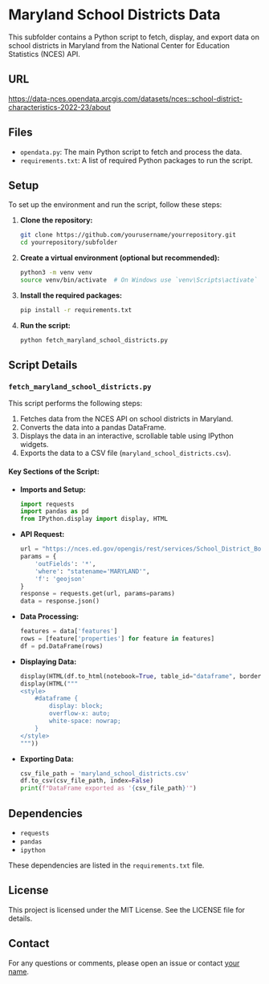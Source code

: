 # Maryland School Districts Data

This subfolder contains a Python script to fetch, display, and export data on school districts in Maryland from the National Center for Education Statistics (NCES) API.

## URL
https://data-nces.opendata.arcgis.com/datasets/nces::school-district-characteristics-2022-23/about

## Files

- `opendata.py`: The main Python script to fetch and process the data.
- `requirements.txt`: A list of required Python packages to run the script.

## Setup

To set up the environment and run the script, follow these steps:

1. **Clone the repository:**

    ```sh
    git clone https://github.com/yourusername/yourrepository.git
    cd yourrepository/subfolder
    ```

2. **Create a virtual environment (optional but recommended):**

    ```sh
    python3 -m venv venv
    source venv/bin/activate  # On Windows use `venv\Scripts\activate`
    ```

3. **Install the required packages:**

    ```sh
    pip install -r requirements.txt
    ```

4. **Run the script:**

    ```sh
    python fetch_maryland_school_districts.py
    ```

## Script Details

### `fetch_maryland_school_districts.py`

This script performs the following steps:
1. Fetches data from the NCES API on school districts in Maryland.
2. Converts the data into a pandas DataFrame.
3. Displays the data in an interactive, scrollable table using IPython widgets.
4. Exports the data to a CSV file (`maryland_school_districts.csv`).

#### Key Sections of the Script:

- **Imports and Setup:**
    ```python
    import requests
    import pandas as pd
    from IPython.display import display, HTML
    ```

- **API Request:**
    ```python
    url = "https://nces.ed.gov/opengis/rest/services/School_District_Boundaries/EDGE_ADMINDATA_SCHOOLDISTRICTS_SY2223/MapServer/1/query"
    params = {
        'outFields': '*',
        'where': "statename='MARYLAND'",
        'f': 'geojson'
    }
    response = requests.get(url, params=params)
    data = response.json()
    ```

- **Data Processing:**
    ```python
    features = data['features']
    rows = [feature['properties'] for feature in features]
    df = pd.DataFrame(rows)
    ```

- **Displaying Data:**
    ```python
    display(HTML(df.to_html(notebook=True, table_id="dataframe", border=0)))
    display(HTML("""
    <style>
        #dataframe {
            display: block;
            overflow-x: auto;
            white-space: nowrap;
        }
    </style>
    """))
    ```

- **Exporting Data:**
    ```python
    csv_file_path = 'maryland_school_districts.csv'
    df.to_csv(csv_file_path, index=False)
    print(f"DataFrame exported as '{csv_file_path}'")
    ```

## Dependencies

- `requests`
- `pandas`
- `ipython`

These dependencies are listed in the `requirements.txt` file.

## License

This project is licensed under the MIT License. See the LICENSE file for details.

## Contact

For any questions or comments, please open an issue or contact [your name](mailto:your.email@example.com).

